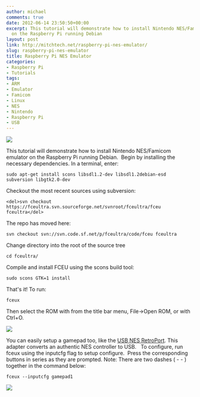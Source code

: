 ```yaml
---
author: michael
comments: true
date: 2012-06-14 23:50:50+00:00
excerpt: This tutorial will demonstrate how to install Nintendo NES/Famicom emulator
  on the Raspberry Pi running Debian
layout: post
link: http://mitchtech.net/raspberry-pi-nes-emulator/
slug: raspberry-pi-nes-emulator
title: Raspberry Pi NES Emulator
categories:
- Raspberry Pi
- Tutorials
tags:
- ARM
- Emulator
- Famicom
- Linux
- NES
- Nintendo
- Raspberry Pi
- USB
---
```


[![](http://mitchtech.net/wp-content/uploads/2012/06/pi-nes-emulator-mario3-300x183.png)](http://mitchtech.net/raspberry-pi-nes-emulator/pi-nes-emulator-mario3/)

This tutorial will demonstrate how to install Nintendo NES/Famicom emulator on the Raspberry Pi running Debian.  Begin by installing the necessary dependencies. In a terminal, enter:

```
sudo apt-get install scons libsdl1.2-dev libsdl1.2debian-esd subversion libgtk2.0-dev
```

Checkout the most recent sources using subversion:

```
<del>svn checkout https://fceultra.svn.sourceforge.net/svnroot/fceultra/fceu fceultra</del>
```

The repo has moved here:

```
svn checkout svn://svn.code.sf.net/p/fceultra/code/fceu fceultra
```

Change directory into the root of the source tree

```
cd fceultra/
```

Compile and install FCEU using the scons build tool:

```
sudo scons GTK=1 install
```

That's it! To run:

```
fceux
```

Then select the ROM with from the title bar menu, File->Open ROM, or with Ctrl+O.

[![](http://mitchtech.net/wp-content/uploads/2012/06/pi-nes-emulator-mario3-full-300x183.png)](http://mitchtech.net/raspberry-pi-nes-emulator/pi-nes-emulator-mario3-full/)

You can easily setup a gamepad too, like the [USB NES RetroPort](http://www.retrousb.com/product_info.php?cPath=21&products_id=28). This adapter converts an authentic NES controller to USB.   To configure, run fceux using the inputcfg flag to setup configure.  Press the corresponding buttons in series as they are prompted. Note: There are two dashes ( - - ) together in the command below:

```
fceux --inputcfg gamepad1
```

[![](http://mitchtech.net/wp-content/uploads/2012/06/pi-nes-controller-300x225.jpg)](http://mitchtech.net/raspberry-pi-nes-emulator/pi-nes-controller/)

